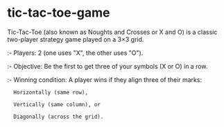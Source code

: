 # tic-tac-toe-game


Tic-Tac-Toe (also known as Noughts and Crosses or X and O) is a classic two-player strategy game played on a 3×3 grid.

:- Players: 2 (one uses "X", the other uses "O").

:- Objective: Be the first to get three of your symbols (X or O) in a row.

:- Winning condition: A player wins if they align three of their marks:

      Horizontally (same row),

      Vertically (same column), or

      Diagonally (across the grid).
